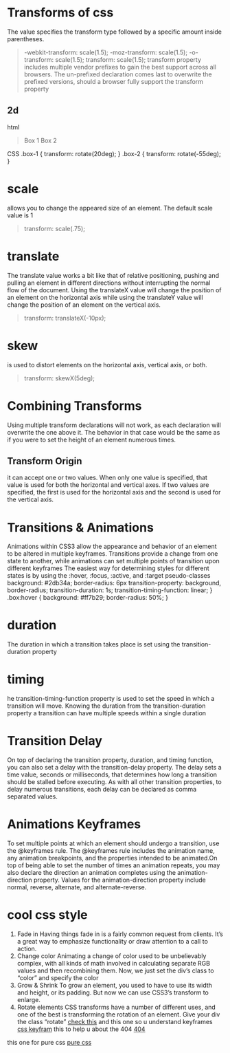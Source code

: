 # Transforms of css
The value specifies the transform type followed by a specific amount inside parentheses.
> -webkit-transform: scale(1.5);
 >    -moz-transform: scale(1.5);
  >     -o-transform: scale(1.5);
   >       transform: scale(1.5);
   transform property includes multiple vendor prefixes to gain the best support across all browsers. The un-prefixed declaration comes last to overwrite the prefixed versions, should a browser fully support the transform property

   ## 2d
   html
   ><fegure class="box-1">Box 1</fegure>
><fegure class="box-2">Box 2</fegure>

              
CSS
.box-1 {
  transform: rotate(20deg);
}
.box-2 {
  transform: rotate(-55deg);
}
# scale
allows you to change the appeared size of an element. The default scale value is 1
>transform: scale(.75);
# translate
The translate value works a bit like that of relative positioning, pushing and pulling an element in different directions without interrupting the normal flow of the document. Using the translateX value will change the position of an element on the horizontal axis while using the translateY value will change the position of an element on the vertical axis.
> transform: translateX(-10px);
# skew
is used to distort elements on the horizontal axis, vertical axis, or both.
> transform: skewX(5deg); 
# Combining Transforms
Using multiple transform declarations will not work, as each declaration will overwrite the one above it. The behavior in that case would be the same as if you were to set the height of an element numerous times.

## Transform Origin
it can accept one or two values. When only one value is specified, that value is used for both the horizontal and vertical axes. If two values are specified, the first is used for the horizontal axis and the second is used for the vertical axis.
# Transitions & Animations
Animations within CSS3 allow the appearance and behavior of an element to be altered in multiple keyframes. Transitions provide a change from one state to another, while animations can set multiple points of transition upon different keyframes
The easiest way for determining styles for different states is by using the :hover, :focus, :active, and :target pseudo-classes
 background: #2db34a;
    border-radius: 6px
    transition-property: background, border-radius;
    transition-duration: 1s;
    transition-timing-function: linear;
  }
  .box:hover {
    background: #ff7b29;
    border-radius: 50%;
  }

# duration
The duration in which a transition takes place is set using the transition-duration property
# timing
he transition-timing-function property is used to set the speed in which a transition will move. Knowing the duration from the transition-duration property a transition can have multiple speeds within a single duration
# Transition Delay
On top of declaring the transition property, duration, and timing function, you can also set a delay with the transition-delay property. The delay sets a time value, seconds or milliseconds, that determines how long a transition should be stalled before executing. As with all other transition properties, to delay numerous transitions, each delay can be declared as comma separated values.
# Animations Keyframes
To set multiple points at which an element should undergo a transition, use the @keyframes rule. The @keyframes rule includes the animation name, any animation breakpoints, and the properties intended to be animated.On top of being able to set the number of times an animation repeats, you may also declare the direction an animation completes using the animation-direction property. Values for the animation-direction property include normal, reverse, alternate, and alternate-reverse.
# cool css style 
1. Fade in
Having things fade in is a fairly common request from clients. It’s a great way to emphasize functionality or draw attention to a call to action.
2. Change color
Animating a change of color used to be unbelievably complex, with all kinds of math involved in calculating separate RGB values and then recombining them. Now, we just set the div’s class to “color” and specify the color
3. Grow & Shrink
To grow an element, you used to have to use its width and height, or its padding. But now we can use CSS3’s transform to enlarge.
4. Rotate elements
CSS transforms have a number of different uses, and one of the best is transforming the rotation of an element. Give your div the class “rotate”
[check this](https://codepen.io/retyui/pen/ByoaXV)
and this one so u understand keyframes
[css keyfram](https://codepen.io/akshaychauhan/pen/oAfae)
this to help u about the 404 [404](https://codepen.io/kieranfivestars/pen/MYdQxX)

this one for pure css [pure css](https://codepen.io/dp_lewis/pen/gCfBv)








